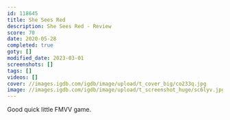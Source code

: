 ```yaml
---
id: 118645
title: She Sees Red
description: She Sees Red - Review
score: 70
date: 2020-05-28
completed: true
goty: []
modified_date: 2023-03-01
screenshots: []
tags: []
videos: []
cover: //images.igdb.com/igdb/image/upload/t_cover_big/co233q.jpg
image: //images.igdb.com/igdb/image/upload/t_screenshot_huge/sc6lyv.jpg
---
```

Good quick little FMVV game.